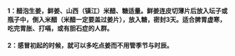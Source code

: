 #### 1：醋泡生姜，鲜姜、山西（镇江）米醋、糖适量。鲜姜连皮切薄片后放入坛子或瓶子中，倒入米醋（米醋一定要盖过姜片），放入糖，密封3天。适合脾胃虚寒，吃完胃胀、打嗝，或有胆石症的人群。
#### 2：感冒初起的时候，就可以多吃点姜而不用管季节与时辰。